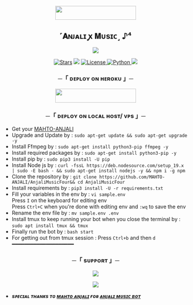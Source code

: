   <p align="center"><a href="https://t.me/AnjaliOwnerBot"> <img src="https://img.shields.io/badge/Credit%20To%20Owner-darkred?style=for-the-badge" width="220" height="38.45"/></a></p>


<h2 align="center">
    ˹𝐀ɴᴊᴀʟɪ ꭙ 𝐌ᴜsɪᴄ˼ ♪⁴
</h2>

<p align="center">
  <img src="https://te.legra.ph/file/754e95311eccb48b7aafc.jpg">
</p>

<p align="center">
<a href="https://github.com/MAHTO-ANJALI/AnjaliMusicFour/stargazers"> <img src="https://img.shields.io/github/stars/MAHTO-ANJALI/AnjaliMusicFour?color=black&logo=github&logoColor=black&style=for-the-badge" alt="Stars" /></a>
<a href="https://github.com/MAHTO-ANJALI/AnjaliMusicFour/network/members"> <img src="https://img.shields.io/github/forks/MAHTO-ANJALI/AnjaliMusicFour?color=black&logo=github&logoColor=black&style=for-the-badge" /></a>
<a href="https://github.com/MAHTO-ANJALI/AnjaliMusicFour/blob/main/LICENSE"> <img src="https://img.shields.io/badge/License-MIT-blueviolet?style=for-the-badge" alt="License" /> </a>
<a href="https://www.python.org/"> <img src="https://img.shields.io/badge/Written%20in-Python-orange?style=for-the-badge&logo=python" alt="Python" /> </a>
<a href="https://github.com/MAHTO-ANJALI/AnjaliMusicFour/commits/MAHTO-ANJALI"> <img src="https://img.shields.io/github/last-commit/MAHTO-ANJALI/AnjaliMusicFour?color=blue&logo=github&logoColor=green&style=for-the-badge" /></a>
</p>


<h3 align="center">
    ─「 ᴅᴇᴩʟᴏʏ ᴏɴ ʜᴇʀᴏᴋᴜ 」─
</h3>

<p align="center"><a href="https://dashboard.heroku.com/new?template=https://github.com/MAHTO-ANJALI/AnjaliMusicFour"> <img src="https://img.shields.io/badge/Deploy%20On%20Heroku-blue?style=for-the-badge&logo=heroku" width="220" height="38.45"/></a></p>

<h3 align="center">
    ─「 ᴅᴇᴩʟᴏʏ ᴏɴ ʟᴏᴄᴀʟ ʜᴏsᴛ/ ᴠᴘs 」─
</h3>

- Get your [MAHTO-ANJALI](https://github.com/MAHTO-ANJALI/AnjaliMusicFour/blob/main/sample.env)
- Upgrade and Update by :
`sudo apt-get update && sudo apt-get upgrade -y`
- Install Ffmpeg by :
`sudo apt-get install python3-pip ffmpeg -y`
- Install required packages by :
`sudo apt-get install python3-pip -y`
- Install pip by :
`sudo pip3 install -U pip`
- Install Node js by :
`curl -fssL https://deb.nodesource.com/setup_19.x | sudo -E bash - && sudo apt-get install nodejs -y && npm i -g npm`
- Clone the repository by :
`git clone https://github.com/MAHTO-ANJALI/AnjaliMusicFour&& cd AnjaliMusicFour`
- Install requirements by :
`pip3 install -U -r requirements.txt`
- Fill your variables in the env by :
`vi sample.env`<br>
Press `I` on the keyboard for editing env<br>
Press `Ctrl+C` when you're done with editing env and `:wq` to save the env<br>
- Rename the env file by :
`mv sample.env .env`
- Install tmux to keep running your bot when you close the terminal by :
`sudo apt install tmux && tmux`
- Finally run the bot by :
`bash start`
- For getting out from tmux session : Press `Ctrl+b` and then `d`<br>
━━━━━━━━━━━━━━━━━━━━

<h3 align="center">
    ─「 sᴜᴩᴩᴏʀᴛ 」─
</h3>

<p align="center">
<a href="https://telegram.me/ANJALIxWORLD"><img src="https://img.shields.io/badge/-Support%20Group-blue.svg?style=for-the-badge&logo=Telegram"></a>
</p>

<p align="center">
<a href="https://telegram.me/AnjaliOwnerBot"><img src="https://img.shields.io/badge/-Support%20Channel-blue.svg?style=for-the-badge&logo=Telegram"></a>
</p>

- <b> _sᴩᴇᴄɪᴀʟ ᴛʜᴀɴᴋs ᴛᴏ [ᴍᴀʜᴛᴏ ᴀɴᴊᴀʟɪ](https://github.com/MAHTO-ANJALI) ғᴏʀ [ᴀɴᴊᴀʟɪ ᴍᴜsɪᴄ ʙᴏᴛ](https://github.com/MAHTO-ANJALI/AnjaliMusicFour)_ </b>
